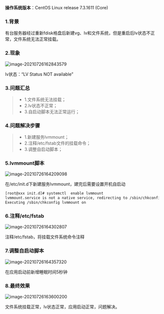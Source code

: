 **操作系统版本**：CentOS Linux release 7.3.1611 (Core)

### 1.背景

有台服务器经过重新fdisk格盘后新建vg、lv和文件系统，但是重启后lv状态不正常，文件系统无法正常挂载。

### 2.现象

![image-20210726162843579](https://i.loli.net/2021/07/26/dzikSvCMX4UrTLG.png)

lv状态：“LV Status              NOT available”

### 3.问题汇总

> - 1.文件系统无法挂载；
> - 2.lv状态不正常；
> - 3.自启动脚本无法正常运行；

### 4.问题解决步骤

> - 1.新建服务lvmmount；
> - 2.注释/etc/fstab文件的挂载命令；
> - 3.调整自启动脚本；

### 5.lvmmount脚本

![image-20210726164209098](https://i.loli.net/2021/07/26/A5eMFglQJI2NUcG.png)

在/etc/init.d下新建服务lvmmount，建完后需要设置开机自启动

```bash
[root@xxx init.d]# systemctl  enable lvmmount
lvmmount.service is not a native service, redirecting to /sbin/chkconfig.
Executing /sbin/chkconfig lvmmount on
```

### 6.注释/etc/fstab

![image-20210726164302807](https://i.loli.net/2021/07/26/fTApGnB1KvR6DQE.png)

注释/etc/fstab，将挂载文件系统命令注释

### 7.调整自启动脚本

![image-20210726164357320](https://i.loli.net/2021/07/26/HyI9gdzP8EVlTLo.png)

在应用启动前新增睡眠时间5秒钟

### 8.最终效果

![image-20210726163600200](https://i.loli.net/2021/07/26/76oia5KLyHWXUhO.png)

文件系统挂载正常，lv状态正常，应用启动正常，问题解决。

